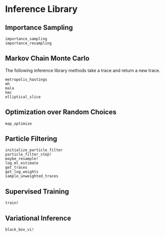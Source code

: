 # Inference Library

## Importance Sampling
```@docs
importance_sampling
importance_resampling
```

## Markov Chain Monte Carlo
The following inference library methods take a trace and return a new trace.
```@docs
metropolis_hastings
mh
mala
hmc
elliptical_slice
```

## Optimization over Random Choices
```@docs
map_optimize
```

## Particle Filtering
```@docs
initialize_particle_filter
particle_filter_step!
maybe_resample!
log_ml_estimate
get_traces
get_log_weights
sample_unweighted_traces
```

## Supervised Training
```@docs
train!
```

## Variational Inference
```@docs
black_box_vi!
```
